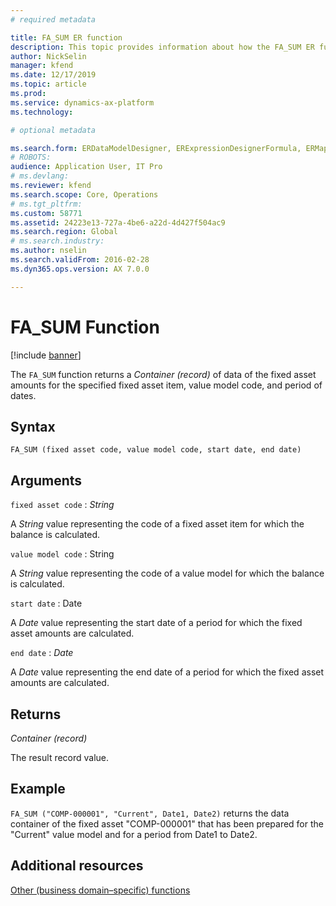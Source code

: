 ```yaml
---
# required metadata

title: FA_SUM ER function
description: This topic provides information about how the FA_SUM ER function is used.
author: NickSelin
manager: kfend
ms.date: 12/17/2019
ms.topic: article
ms.prod: 
ms.service: dynamics-ax-platform
ms.technology: 

# optional metadata

ms.search.form: ERDataModelDesigner, ERExpressionDesignerFormula, ERMappedFormatDesigner, ERModelMappingDesigner
# ROBOTS: 
audience: Application User, IT Pro
# ms.devlang: 
ms.reviewer: kfend
ms.search.scope: Core, Operations
# ms.tgt_pltfrm: 
ms.custom: 58771
ms.assetid: 24223e13-727a-4be6-a22d-4d427f504ac9
ms.search.region: Global
# ms.search.industry: 
ms.author: nselin
ms.search.validFrom: 2016-02-28
ms.dyn365.ops.version: AX 7.0.0

---
```


# <a name="FA_SUM">FA_SUM Function</a>

[!include [banner](../includes/banner.md)]

The `FA_SUM` function returns a *Container (record)* of data of the fixed asset amounts for the specified fixed asset item, value model code, and period of dates.

## Syntax

```
FA_SUM (fixed asset code, value model code, start date, end date)
```

## Arguments

`fixed asset code` : *String*

A *String* value representing the code of a fixed asset item for which the balance is calculated.

`value model code` : String

A *String* value representing the code of a value model for which the balance is calculated.

`start date` : Date

A *Date* value representing the start date of a period for which the fixed asset amounts are calculated.

`end date` : *Date*

A *Date* value representing the end date of a period for which the fixed asset amounts are calculated.

## Returns

*Container (record)*

The result record value.

## Example

`FA_SUM ("COMP-000001", "Current", Date1, Date2)` returns the data container of the fixed asset "COMP-000001" that has been prepared for the "Current" value model and for a period from Date1 to Date2.

## Additional resources

[Other (business domain–specific) functions](er-functions-category-other.md)
